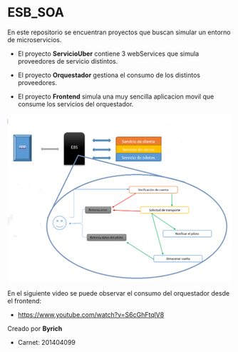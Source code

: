 # ESB_SOA

En este repositorio se encuentran proyectos que buscan simular un entorno de microservicios.

- El proyecto **ServicioUber** contiene 3 webServices que simula proveedores de servicio distintos.

- El proyecto **Orquestador** gestiona el consumo de los distintos proveedores.

- El proyecto **Frontend** simula una muy sencilla aplicacion movil que consume los servicios del orquestador.

![SOA](/arquitectura.png)

En el siguiente video se puede observar el consumo del orquestador desde el frontend:
- https://www.youtube.com/watch?v=S6cGhFtqlV8

Creado por **Byrich** 
- Carnet: 201404099
